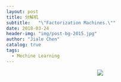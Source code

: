 ```yaml
---
layout: post
title: 分解机
subtitle:   "\"Factorization Machines.\""
date: 2018-03-24
header-img: "img/post-bg-2015.jpg"
author: "Jiale Chen"
catalog: true
tags:
  - Mechine Learning
---
```

<center> <img src="https://github.com/starfolder/MarkdownPic/blob/Razor_Atmel/FM1.png"  alt=" " /> </center>
